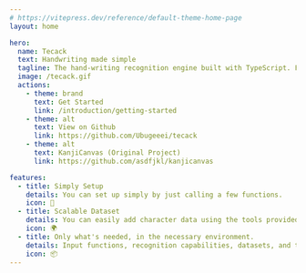 ```yaml
---
# https://vitepress.dev/reference/default-theme-home-page
layout: home

hero:
  name: Tecack
  text: Handwriting made simple
  tagline: The hand-writing recognition engine built with TypeScript. Forked from KanjiCanvas
  image: /tecack.gif
  actions:
    - theme: brand
      text: Get Started
      link: /introduction/getting-started
    - theme: alt
      text: View on Github
      link: https://github.com/Ubugeeei/tecack
    - theme: alt
      text: KanjiCanvas (Original Project)
      link: https://github.com/asdfjkl/kanjicanvas

features:
  - title: Simply Setup
    details: You can set up simply by just calling a few functions.
    icon: 🔰
  - title: Scalable Dataset
    details: You can easily add character data using the tools provided in the appendix.
    icon: 🌍
  - title: Only what's needed, in the necessary environment.
    details: Input functions, recognition capabilities, datasets, and the like are each packaged separately, allowing you to use only what's necessary in the desired environment.
    icon: 📦
---
```

